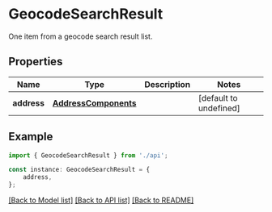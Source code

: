 # GeocodeSearchResult

One item from a geocode search result list.

## Properties

Name | Type | Description | Notes
------------ | ------------- | ------------- | -------------
**address** | [**AddressComponents**](AddressComponents.md) |  | [default to undefined]

## Example

```typescript
import { GeocodeSearchResult } from './api';

const instance: GeocodeSearchResult = {
    address,
};
```

[[Back to Model list]](../README.md#documentation-for-models) [[Back to API list]](../README.md#documentation-for-api-endpoints) [[Back to README]](../README.md)
